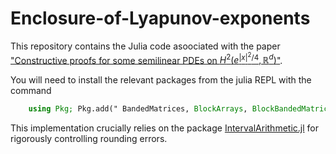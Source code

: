 # Enclosure-of-Lyapunov-exponents

This repository contains the Julia code asoociated with the paper ["Constructive proofs for some semilinear PDEs on $H^2(e^{|x|^2/4},\mathbb{R}^d)$"]([https://arxiv.org/abs/2404.04054](https://arxiv.org/abs/2411.07064)).

You will need to install the relevant packages from the julia REPL with the command

```julia
    using Pkg; Pkg.add(" BandedMatrices, BlockArrays, BlockBandedMatrices, Combinatorics, IntervalArithmetic, LinearAlgebra, LaTeXStrings, Plots, Polynomials, PolynomialRoots, Serialization, SparseArrays")
```

This implementation crucially relies on the package [IntervalArithmetic.jl](https://github.com/JuliaIntervals/IntervalArithmetic.jl) for rigorously controlling rounding errors.
